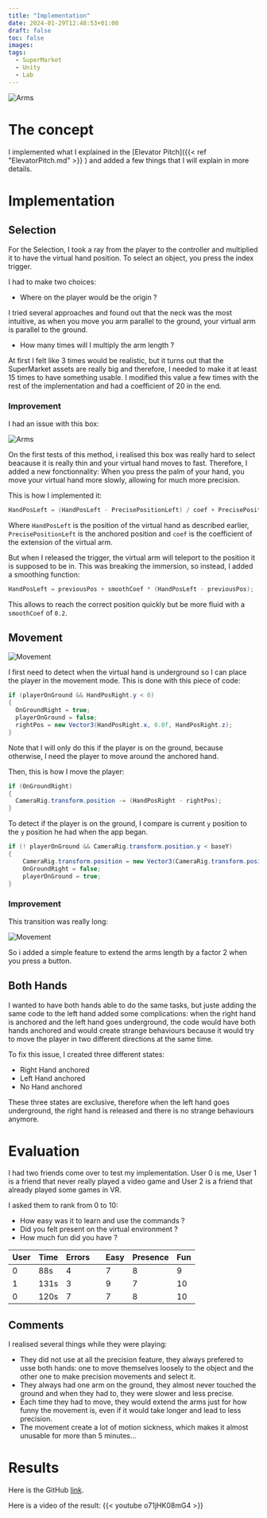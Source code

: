 ```yaml
---
title: "Implementation"
date: 2024-01-29T12:48:53+01:00
draft: false
toc: false
images:
tags: 
  - SuperMarket
  - Unity
  - Lab
---
```


![Arms](/HugoBlog/Posts/Implementation/Arms.png)

# The concept

I implemented what I explained in the 
[Elevator Pitch]({{< ref "ElevatorPitch.md" >}} )
and added a few things that I will explain in more details.

# Implementation

## Selection

For the Selection, I took a ray from the player to the controller and multiplied it to have the virtual hand position. To select an object, you press the index trigger. 

I had to make two choices:
- Where on the player would be the origin ? 

I tried several approaches and found out that the neck was the most intuitive, as when you move you arm parallel to the ground, your virtual arm is parallel to the ground.

- How many times will I multiply the arm length ?

At first I felt like 3 times would be realistic, but it turns out that the SuperMarket assets are really big and therefore, I needed to make it at least 15 times to have something usable. I modified this value a few times with the rest of the implementation and had a coefficient of 20 in the end.

### Improvement

I had an issue with this box:

![Arms](/HugoBlog/Posts/Implementation/Box.png)

On the first tests of this method, i realised this box was really hard to select beacause it is really thin and your virtual hand moves to fast. Therefore, I added a new fonctionnality: When you press the palm of your hand, you move your virtual hand more slowly, allowing for much more precision. 

This is how I implemented it:

```cs
HandPosLeft = (HandPosLeft - PrecisePositionLeft) / coef + PrecisePositionLeft;
```

Where `HandPosLeft` is the position of the virtual hand as described earlier, `PrecisePositionLeft` is the anchored position and  `coef` is the coefficient of the extension of the virtual arm. 


But when I released the trigger, the virtual arm will teleport to the position it is supposed to be in. This was breaking the immersion, so instead, I added a smoothing function:

```cs
HandPosLeft = previousPos + smoothCoef * (HandPosLeft - previousPos);
```

This allows to reach the correct position quickly but be more fluid with a `smoothCoef` of `0.2`. 


## Movement

![Movement](/HugoBlog/Posts/ElevatorPitch/movement.jpeg)

I first need to detect when the virtual hand is underground so I can place the player in the movement mode. This is done with this piece of code:

```cs
if (playerOnGround && HandPosRight.y < 0)
{
  OnGroundRight = true;
  playerOnGround = false;
  rightPos = new Vector3(HandPosRight.x, 0.0f, HandPosRight.z);
}
```

Note that I will only do this if the player is on the ground, because otherwise, I need the player to move around the anchored hand.

Then, this is how I move the player:

```cs
if (OnGroundRight)
{
  CameraRig.transform.position -= (HandPosRight - rightPos);
}
```

To detect if the player is on the ground, I compare is current `y` position to the `y` position he had when the app began.

```cs
if (! playerOnGround && CameraRig.transform.position.y < baseY)
{
    CameraRig.transform.position = new Vector3(CameraRig.transform.position.x, baseY, CameraRig.transform.position.z);
    OnGroundRight = false;
    playerOnGround = true;
}
```

### Improvement

This transition was really long:

![Movement](/HugoBlog/Posts/Implementation/Far.png)

So i added a simple feature to extend the arms length by a factor 2 when you press a button.


## Both Hands

I wanted to have both hands able to do the same tasks, but juste adding the same code to the left hand added some complications: when the right hand is anchored and the left hand goes underground, the code would have both hands anchored and would create strange behaviours because it  would try to move the player in two different directions at the same time.

To fix this issue, I created three different states:
- Right Hand anchored
- Left Hand anchored
- No Hand anchored

These three states are exclusive, therefore when the left hand goes underground, the right hand is released and there is no strange behaviours anymore.

# Evaluation

I had two friends come over to test my implementation. User 0 is me, User 1 is a friend that never really played a video game and User 2 is a friend that already played some games in VR.

I asked them to rank from 0 to 10:
- How easy was it to learn and use the commands ?
- Did you felt present on the virtual environment ?
- How much fun did you have ?

|User |Time |Errors |   |Easy |Presence |Fun  |
|---  |---  |---    |---|---  |---      |---  |
|0    |88s  |4      |   |7    |8        |9    |
|1    |131s |3      |   |9    |7        |10   |
|0    |120s |7      |   |7    |8        |10   |

## Comments

I realised several things while they were playing:
- They did not use at all the precision feature, they always prefered to usse both hands: one to move themselves loosely to the object and the other one to make precision movements and select it.
- They always had one arm on the ground, they almost never touched the ground and when they had to, they were slower and less precise.
- Each time they had to move, they would extend the arms just for how funny the movement is, even if it would take longer and lead to less precision.
- The movement create a lot of motion sickness, which makes it almost unusable for more than 5 minutes...


# Results

Here is the GitHub [link](https://github.com/Rrulyx/IGD301SuperMarket).

Here is a video of the result:
{{< youtube o71jHK08mG4 >}}